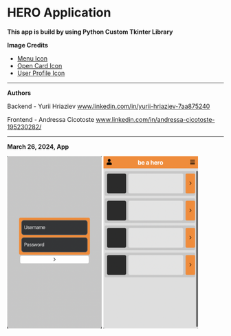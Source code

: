 # HERO Application

**This app is build by using Python Custom Tkinter Library**



**Image Credits**

- [Menu Icon](https://www.flaticon.com/authors/bsd)
- [Open Card Icon](https://www.flaticon.com/authors/iconkanan)
- [User Profile Icon](https://www.flaticon.com/authors/saepul-nahwan)


---
**Authors**

Backend - Yurii Hriaziev www.linkedin.com/in/yurii-hriaziev-7aa875240

Frontend - Andressa Cicotoste www.linkedin.com/in/andressa-cicotoste-195230282/

---

**March 26, 2024, App**

<img src="icons/login.png" width='220' height='400'>   <img src="icons/home.png" width='220' height='400'>


